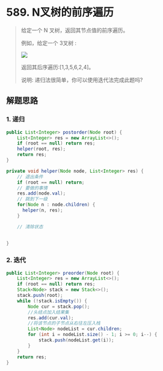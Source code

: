 # 589. N叉树的前序遍历

> 给定一个 N 叉树，返回其节点值的前序遍历。
>
> 例如，给定一个 3叉树 :
> 
> ![](https://assets.leetcode-cn.com/aliyun-lc-upload/uploads/2018/10/12/narytreeexample.png) 
> 
> 返回其后序遍历:[1,3,5,6,2,4]。
> 
> 说明: 递归法很简单，你可以使用迭代法完成此题吗?

## 解题思路

### 1. 递归

```java
public List<Integer> postorder(Node root) {
    List<Integer> res = new ArrayList<>();
    if (root == null) return res;
    helper(root, res);
    return res; 
}

private void helper(Node node, List<Integer> res) {
    // 退出条件
    if (root == null) return;
    // 要做的事情
    res.add(node.val);
    // 跳到下一级
    for(Node n : node.children) {
      helper(n, res);
    }

    // 清除状态
    
   
}
```

### 2. 迭代

```java
public List<Integer> preorder(Node root) {
    List<Integer> res = new ArrayList<>();
    if (root == null) return res;
    Stack<Node> stack = new Stack<>();
    stack.push(root);
    while (!stack.isEmpty()) {
        Node cur = stack.pop();
        //头结点加入结果集
        res.add(cur.val);
        //将该节点的子节点从右往左压入栈
        List<Node> nodeList = cur.children;
        for (int i = nodeList.size() - 1; i >= 0; i--) {
            stack.push(nodeList.get(i));
        }
    }
    return res;
}
```